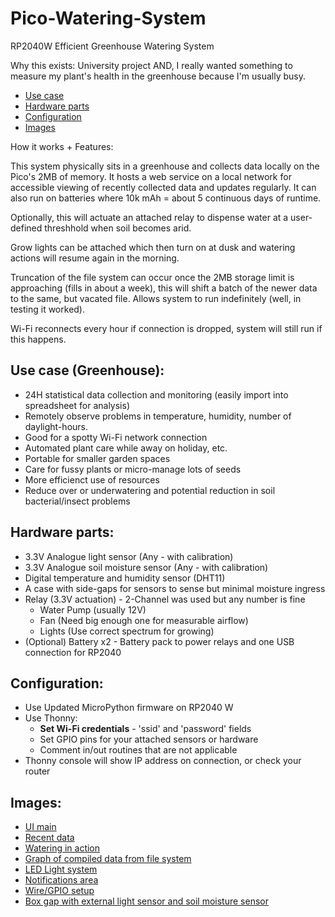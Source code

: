 # Pico-Watering-System
RP2040W Efficient Greenhouse Watering System

Why this exists:
University project AND, I really wanted something to measure my plant's health in the greenhouse because I'm usually busy.

- [Use case](#use-case-greenhouse)
- [Hardware parts](#hardware-parts)
- [Configuration](#configuration)
- [Images](#images)


How it works + Features:

This system physically sits in a greenhouse and collects data locally on the Pico's 2MB of memory. It hosts a web service on a local network for accessible viewing of recently collected data and updates regularly. It can also run on batteries where 10k mAh = about 5 continuous days of runtime.

Optionally, this will actuate an attached relay to dispense water at a user-defined threshhold when soil becomes arid.

Grow lights can be attached which then turn on at dusk and watering actions will resume again in the morning.

Truncation of the file system can occur once the 2MB storage limit is approaching (fills in about a week), this will shift a batch of the newer data to the same, but vacated file. Allows system to run indefinitely (well, in testing it worked).

Wi-Fi reconnects every hour if connection is dropped, system will still run if this happens.

## Use case (Greenhouse):
- 24H statistical data collection and monitoring (easily import into spreadsheet for analysis)
- Remotely observe problems in temperature, humidity, number of daylight-hours.
- Good for a spotty Wi-Fi network connection
- Automated plant care while away on holiday, etc.
- Portable for smaller garden spaces
- Care for fussy plants or micro-manage lots of seeds
- More efficienct use of resources
- Reduce over or underwatering and potential reduction in soil bacterial/insect problems


## Hardware parts:
- 3.3V Analogue light sensor (Any - with calibration)
- 3.3V Analogue soil moisture sensor (Any - with calibration)
- Digital temperature and humidity sensor (DHT11)
- A case with side-gaps for sensors to sense but minimal moisture ingress
- Relay (3.3V actuation) - 2-Channel was used but any number is fine
    -    Water Pump (usually 12V)
    -    Fan (Need big enough one for measurable airflow)
    -    Lights (Use correct spectrum for growing)
- (Optional) Battery x2 - Battery pack to power relays and one USB connection for RP2040

## Configuration:
- Use Updated MicroPython firmware on RP2040 W
- Use Thonny:
    - **Set Wi-Fi credentials** - 'ssid' and 'password' fields
    - Set GPIO pins for your attached sensors or hardware
    - Comment in/out routines that are not applicable
- Thonny console will show IP address on connection, or check your router


## Images:
- [UI main](https://github.com/danieljudd/Pico-Watering-System/blob/main/Images/1.jpg)
- [Recent data](https://github.com/danieljudd/Pico-Watering-System/blob/main/Images/2.jpg)
- [Watering in action](https://github.com/danieljudd/Pico-Watering-System/blob/main/Images/3.jpg)
- [Graph of compiled data from file system](https://github.com/danieljudd/Pico-Watering-System/blob/main/Images/4.jpg)
- [LED Light system](https://github.com/danieljudd/Pico-Watering-System/blob/main/Images/5.jpg)
- [Notifications area](https://github.com/danieljudd/Pico-Watering-System/blob/main/Images/6.jpg)
- [Wire/GPIO setup](https://github.com/danieljudd/Pico-Watering-System/blob/main/Images/7.jpg)
- [Box gap with external light sensor and soil moisture sensor](https://github.com/danieljudd/Pico-Watering-System/blob/main/Images/8.jpg)